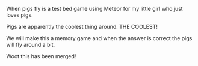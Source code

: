 When pigs fly is a test bed game using Meteor for my little girl who just loves pigs.

Pigs are apparently the coolest thing around. THE COOLEST!

We will make this a memory game and when the answer is correct the pigs will fly around a bit.

Woot this has been merged!
